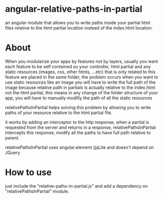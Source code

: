 angular-relative-paths-in-partial
=================================

an angular module that allows you to write paths inside your partial html files relative to the html partial location instead of the index.html location.

# About

When you modularize your apps by features not by layers, usually you want each feature to be self contained
so your controller, html partial and any static resources (images, css, other htmls, ...etc) that is only
related to this feature are placed in the same folder, the problem occurs when you want to use static resources like an image
you will have to write the full path of the image because relative path in partials is actually relative to the index.html
not the html partial, this means in any change of the folder structure of your app, you will
have to manually modifiy the path of all the static resources

relativePathsInPartial helps solving this problem by allowing you to write paths of your resource
relative to the html partial file.

it works by adding an interceptor to the http response, when a partial is requested from the server 
and returns in a response, relativePathsInPartial intercepts this response, modify all the paths to have full
path relative to parent.

relativePathsInPartial uses angular.element (jqLite and doesn't depend on JQuery


# How to use

just include the "relative-paths-in-partial.js" and add a dependency on "relativePathsInPartial" module.
